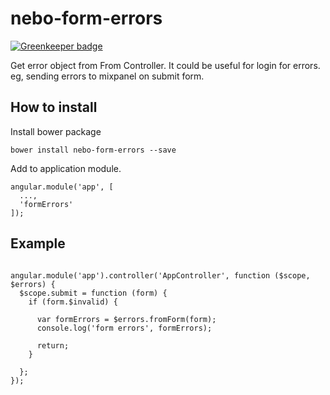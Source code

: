 # nebo-form-errors

[![Greenkeeper badge](https://badges.greenkeeper.io/Nebo15/nebo-form-errors.svg)](https://greenkeeper.io/)

Get error object from From Controller. It could be useful for login for errors. eg, sending errors to mixpanel on submit form.

## How to install

Install bower package

```
bower install nebo-form-errors --save
```

Add to application module. 

```
angular.module('app', [
  ...,
  'formErrors'
]);
```

## Example

```

angular.module('app').controller('AppController', function ($scope, $errors) {
  $scope.submit = function (form) {
    if (form.$invalid) {
      
      var formErrors = $errors.fromForm(form);
      console.log('form errors', formErrors);
      
      return;
    }
    
  };
});

```
